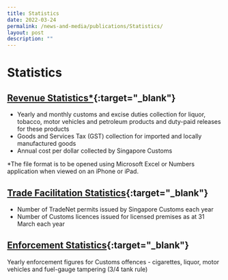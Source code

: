 ```yaml
---
title: Statistics
date: 2022-03-24
permalink: /news-and-media/publications/Statistics/
layout: post
description: ""
---
```


# Statistics

## [Revenue Statistics*](https://go.gov.sg/revenuestats-feb22){:target="_blank"} 

-   Yearly and monthly customs and excise duties collection for liquor, tobacco, motor vehicles and petroleum products and duty-paid releases for these products
-   Goods and Services Tax (GST) collection for imported and locally manufactured goods
-   Annual cost per dollar collected by Singapore Customs

*The file format is to be opened using Microsoft Excel or Numbers application when viewed on an iPhone or iPad.

## [Trade Facilitation Statistics](/files/news-and-media/TradeFacilitationStatsFY16FY20.xls){:target="_blank"} 

-   Number of TradeNet permits issued by Singapore Customs each year
-   Number of Customs licences issued for licensed premises as at 31 March each year

## [Enforcement Statistics](/files/news-and-media/Enforcement_stats_CY2020.xls){:target="_blank"} 

Yearly enforcement figures for Customs offences - cigarettes, liquor, motor vehicles and fuel-gauge tampering (3/4 tank rule)